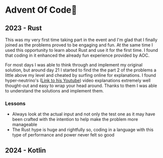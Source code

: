 # Advent Of Code🎄

## 2023 - Rust

This was my very first time taking part in the event and I'm glad that I finally joined as the problems proved to be engaging and fun. At the same time I used this opportunity to learn about Rust and use it for the first time. I found that coding in it enhanced the already fun experience provided by AOC.

For most days I was able to think through and implement my original solution, but around day 21 I started to find the the part 2 of the problems a little above my level and cheated by surfing online for explanations. I found hyper-neutrino's ([Link to his Youtube](https://www.youtube.com/@hyper-neutrino)) video explanations extremely well thought-out and easy to wrap your head around. Thanks to them I was able to understand the solutions and implement them.

### Lessons

- Always look at the actual input and not only the test one as it may have been crafted with the intention to help make the problem more manageable
- The Rust hype is huge and rightfully so, coding in a language with this type of performance and power never felt so good

## 2024 - Kotlin